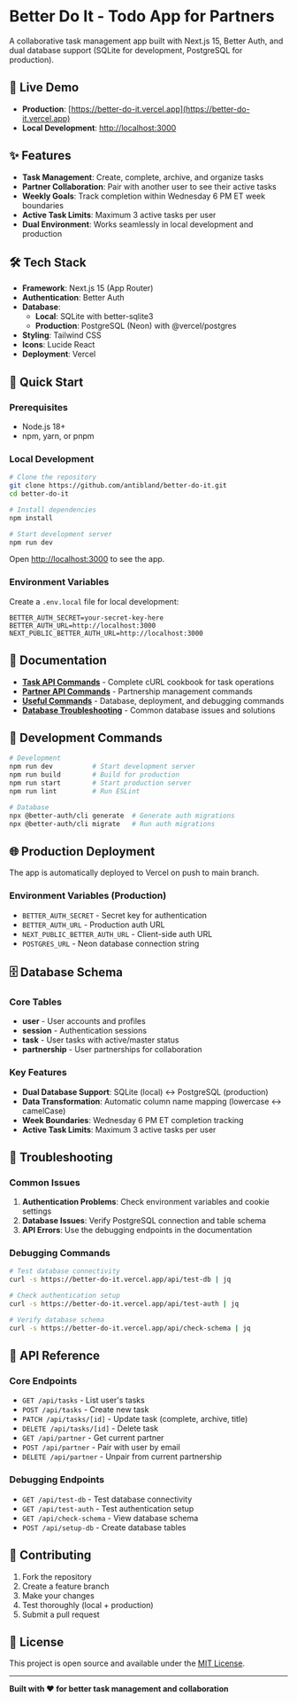 # Better Do It - Todo App for Partners

A collaborative task management app built with Next.js 15, Better Auth, and dual database support (SQLite for development, PostgreSQL for production).

## 🚀 **Live Demo**

- **Production**: [https://better-do-it.vercel.app](https://better-do-it.vercel.app)
- **Local Development**: [http://localhost:3000](http://localhost:3000)

## ✨ **Features**

- **Task Management**: Create, complete, archive, and organize tasks
- **Partner Collaboration**: Pair with another user to see their active tasks
- **Weekly Goals**: Track completion within Wednesday 6 PM ET week boundaries
- **Active Task Limits**: Maximum 3 active tasks per user
- **Dual Environment**: Works seamlessly in local development and production

## 🛠 **Tech Stack**

- **Framework**: Next.js 15 (App Router)
- **Authentication**: Better Auth
- **Database**:
  - **Local**: SQLite with better-sqlite3
  - **Production**: PostgreSQL (Neon) with @vercel/postgres
- **Styling**: Tailwind CSS
- **Icons**: Lucide React
- **Deployment**: Vercel

## 🚀 **Quick Start**

### Prerequisites

- Node.js 18+
- npm, yarn, or pnpm

### Local Development

```bash
# Clone the repository
git clone https://github.com/antibland/better-do-it.git
cd better-do-it

# Install dependencies
npm install

# Start development server
npm run dev
```

Open [http://localhost:3000](http://localhost:3000) to see the app.

### Environment Variables

Create a `.env.local` file for local development:

```env
BETTER_AUTH_SECRET=your-secret-key-here
BETTER_AUTH_URL=http://localhost:3000
NEXT_PUBLIC_BETTER_AUTH_URL=http://localhost:3000
```

## 📖 **Documentation**

- **[Task API Commands](curl_tasks.md)** - Complete cURL cookbook for task operations
- **[Partner API Commands](curl_partners.md)** - Partnership management commands
- **[Useful Commands](useful_commands.md)** - Database, deployment, and debugging commands
- **[Database Troubleshooting](db_troubleshooting.md)** - Common database issues and solutions

## 🔧 **Development Commands**

```bash
# Development
npm run dev          # Start development server
npm run build        # Build for production
npm run start        # Start production server
npm run lint         # Run ESLint

# Database
npx @better-auth/cli generate  # Generate auth migrations
npx @better-auth/cli migrate   # Run auth migrations
```

## 🌐 **Production Deployment**

The app is automatically deployed to Vercel on push to main branch.

### Environment Variables (Production)

- `BETTER_AUTH_SECRET` - Secret key for authentication
- `BETTER_AUTH_URL` - Production auth URL
- `NEXT_PUBLIC_BETTER_AUTH_URL` - Client-side auth URL
- `POSTGRES_URL` - Neon database connection string

## 🗄 **Database Schema**

### Core Tables

- **user** - User accounts and profiles
- **session** - Authentication sessions
- **task** - User tasks with active/master status
- **partnership** - User partnerships for collaboration

### Key Features

- **Dual Database Support**: SQLite (local) ↔ PostgreSQL (production)
- **Data Transformation**: Automatic column name mapping (lowercase ↔ camelCase)
- **Week Boundaries**: Wednesday 6 PM ET completion tracking
- **Active Task Limits**: Maximum 3 active tasks per user

## 🐛 **Troubleshooting**

### Common Issues

1. **Authentication Problems**: Check environment variables and cookie settings
2. **Database Issues**: Verify PostgreSQL connection and table schema
3. **API Errors**: Use the debugging endpoints in the documentation

### Debugging Commands

```bash
# Test database connectivity
curl -s https://better-do-it.vercel.app/api/test-db | jq

# Check authentication setup
curl -s https://better-do-it.vercel.app/api/test-auth | jq

# Verify database schema
curl -s https://better-do-it.vercel.app/api/check-schema | jq
```

## 📝 **API Reference**

### Core Endpoints

- `GET /api/tasks` - List user's tasks
- `POST /api/tasks` - Create new task
- `PATCH /api/tasks/[id]` - Update task (complete, archive, title)
- `DELETE /api/tasks/[id]` - Delete task
- `GET /api/partner` - Get current partner
- `POST /api/partner` - Pair with user by email
- `DELETE /api/partner` - Unpair from current partnership

### Debugging Endpoints

- `GET /api/test-db` - Test database connectivity
- `GET /api/test-auth` - Test authentication setup
- `GET /api/check-schema` - View database schema
- `POST /api/setup-db` - Create database tables

## 🤝 **Contributing**

1. Fork the repository
2. Create a feature branch
3. Make your changes
4. Test thoroughly (local + production)
5. Submit a pull request

## 📄 **License**

This project is open source and available under the [MIT License](LICENSE).

---

**Built with ❤️ for better task management and collaboration**
